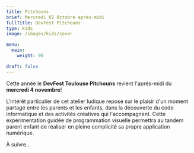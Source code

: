```yaml
---
title: Pitchouns
brief: Mercredi 02 Octobre après-midi
fullTitle: DevFest Pitchouns
type: kids
image: /images/kids/cover

menu:
  main:
    weight: 90

draft: false
---
```


Cette année le **DevFest Toulouse Pitchouns** revient l'aprés-midi du **mercredi 4 novembre**!

L'intérêt particulier de cet atelier ludique repose sur le plaisir d'un moment partagé entre les parents et les enfants, dans la découverte du code informatique et des activités créatives qui l'accompagnent. Cette expérimentation guidée de programmation visuelle permettra au tandem parent enfant de réaliser en pleine complicité sa propre application numérique.

À suivre...

<!--
## Billetterie

<a class="btn primary" href="https://www.lacompagnieducode.org/fr/inscriptions/devfest-pitchouns" target="_blank"><svg class="icon icon-cfp"><use xlink:href="#ticket"></use></svg> Billetterie</a> 


## Encadrement

Le DevFest Pitchouns sera encadré par les animateurs de "<a href="https://lacompagnieducode.org" target="_blank">La Compagnie du Code</a>" !

<div class="img-container">
  <img src="/images/kids/kids_1.jpg" />
  <p>
   La Compagnie du Code est une coopérative (SCIC) qui agit pour la démocratisation de la programmation et de la pensée informatique. Elle anime des ateliers ludiques et créatifs de découverte de la programmation (enfant et adulte) et accompagne les enseignants qui sont amenés à aborder ces sujets en classe. Ses partenaires sont des MJC, des médiathèques, Inria, l’Education Nationale, des SESSAD, des écoles, des associations d'éducation populaire, des entreprises, etc.
  </p>
</div>

## Programme

* 13h30 : Accueil des enfants (et de leurs parents)
* 14h00 -> 14h30 : Mini talks animés par des enfants
* 14h30 -> 16h30 : Programme ton véhicule autonome en 2h !
* 16h30 -> 17h30 : Goûter & discussions

## Mini conférences techniques

Parce que les enfants ont aussi le droit à leur DevFest à eux, des mini conférences techniques seront données par les enfants pour les enfants.

Le programme et les détails seront annoncés prochainement.

## Atelier coding - Programme ton véhicule autonome en 2h !

A l’heure actuelle tout le monde parle de voitures autonomes et sans conducteur. Et si on te dit que tu peux programmer un véhicule autonome virtuel, en seulement 2h ? Rien de plus facile : un projet Scratch, une image de voiture, un circuit et à toi de créer le programme pour qu’elle reste sur la route ! Il n’y a aucun pré-requis de connaissances techniques à avoir. Il faut juste savoir lire, écouter et faire appel à sa créativité !

Ça te dit ?

Alors, rendez-vous le Mercredi 04 novembre 2020 pour un super atelier au Centre des Congrès Pierre Baudis, à Toulouse.

Apporte un ordinateur portable ainsi qu'une souris (si tu en as un) et ta bonne humeur. L’atelier sera suivi d’un goûter pour reprendre des forces et discuter du projet réalisé.

## Infos pratiques

* Les places sont limitées à **20 enfants maximum**.
* Age minimum de l'enfant : **9 ans**.
* Merci de venir avec votre billet électronique.
* Un seul parent accompagnateur est autorisé, nous avons prévu deux chaises par enfant.
* Pour des soucis de logistique, nous vous recommandons de venir avec votre propre ordinateur portable ainsi qu'une souris. Si toutefois vous ne pouvez pas, nous pouvons fournir le necessaire.

Nous vous avertirons de l'ouverture de la billetterie sur les réseaux sociaux et mettrons à jour cette page.
-->
